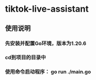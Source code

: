 # tiktok-live-assistant

## 使用说明

### 先安装并配置Go环境，版本为1.20.6
### cd到项目的目录中
### 使用命令启动程序： go run ./main.go